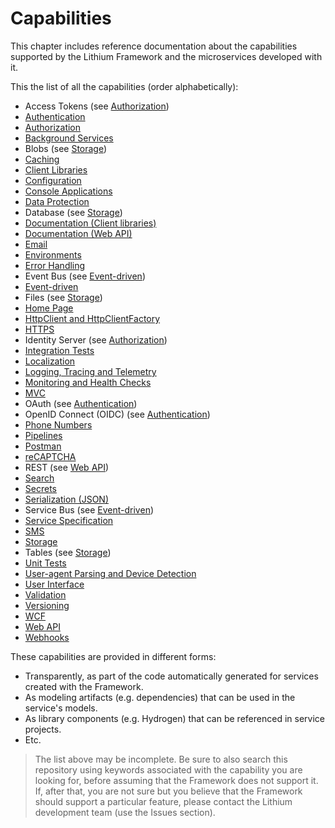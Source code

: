 # Capabilities

This chapter includes reference documentation about the capabilities supported by the Lithium Framework and the microservices developed with it.

This the list of all the capabilities (order alphabetically):

- Access Tokens (see [Authorization](./authorization.md))
- [Authentication](./authentication.md)
- [Authorization](./authorization.md)
- [Background Services](./background-services.md)
- Blobs (see [Storage](./storage.md))
- [Caching](./caching.md)
- [Client Libraries](./client-libraries.md)
- [Configuration](./configuration.md)
- [Console Applications](./console-applications.md)
- [Data Protection](./data-protection.md)
- Database (see [Storage](./storage.md))
- [Documentation (Client libraries)](./doc-client-lib.md)
- [Documentation (Web API)](./doc-web-api.md)
- [Email](./email.md)
- [Environments](./environments.md)
- [Error Handling](./error-handling.md)
- Event Bus (see [Event-driven](./event-driven.md))
- [Event-driven](./event-driven.md)
- Files (see [Storage](./storage.md))
- [Home Page](./home-page.md)
- [HttpClient and HttpClientFactory](./httpclient.md)
- [HTTPS](./https.md)
- Identity Server (see [Authorization](./authorization.md))
- [Integration Tests](./integration-tests.md)
- [Localization](./localization.md)
- [Logging, Tracing and Telemetry](./telemetry.md)
- [Monitoring and Health Checks](./monitoring.md)
- [MVC](./mvc.md)
- OAuth (see [Authentication](./authentication.md))
- OpenID Connect (OIDC) (see [Authentication](./authentication.md))
- [Phone Numbers](./phone-numbers.md)
- [Pipelines](./pipelines.md)
- [Postman](./postman.md)
- [reCAPTCHA](./recaptcha.md)
- REST (see [Web API](./web-api.md))
- [Search](./search.md)
- [Secrets](./secrets.md)
- [Serialization (JSON)](./serialization-json.md)
- Service Bus (see [Event-driven](./event-driven.md))
- [Service Specification](./service-spec.md)
- [SMS](./sms.md)
- [Storage](./storage.md)
- Tables (see [Storage](./storage.md))
- [Unit Tests](./unit-tests.md)
- [User-agent Parsing and Device Detection](./user-agent.md)
- [User Interface](./ui.md)
- [Validation](./validation.md)
- [Versioning](./versioning.md)
- [WCF](./wcf.md)
- [Web API](./web-api.md)
- [Webhooks](./webhooks.md)

These capabilities are provided in different forms:

- Transparently, as part of the code automatically generated for services created with the Framework.
- As modeling artifacts (e.g. dependencies) that can be used in the service's models.
- As library components (e.g. Hydrogen) that can be referenced in service projects.
- Etc.

> The list above may be incomplete. Be sure to also search this repository using keywords associated with the capability you are looking for, before assuming that the Framework does not support it. If, after that, you are not sure but you believe that the Framework should support a particular feature, please contact the Lithium development team (use the Issues section).